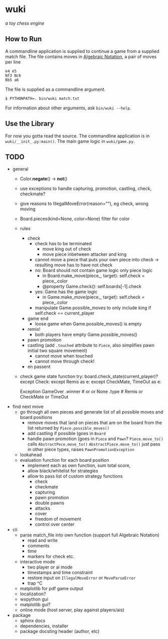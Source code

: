 # wuki
_a toy chess engine_

## How to Run
A commandline application is supplied to continue a game from a supplied match
file. The file contains moves in [Algebraic Notation](https://en.wikipedia.org/wiki/Algebraic_notation_(chess)),
a pair of moves per line

	e4 e5
	Nf3 Nc6
	Bb5 a6

The file is supplied as a commandline argument.

	$ PYTHONPATH=. bin/wuki match.txt

For information about other arguments, ask `bin/wuki --help`.

## Use the Library
For now you gotta read the source. The commandline application is in
`wuki/__init_.py:main()`. The main game logic in `wuki/game.py`.


## TODO
- general
	- Color.__negate__() -> __not__()
	- use exceptions to handle capturing, promotion, castling, check, checkmate?
	- give reasons to IllegalMoveError(reason=""), eg check, wrong moving
	- Board.pieces(kind=None, color=None) filter for color
	- rules
		- check
			- check has to be terminated
				- move king out of check
				- move piece inbetween attacker and king
			- cannot move a piece that puts your own piece into check
			-> resulting move has to have not check
			- no: Board should not contain game logic only piece logic
				- in Board.make_move(piece_, target): self.check = piece_.color
				- @property Game.check(): self.boards[-1].check
			- yes: Game has the game logic
				- in Game.make_move(piece_, target): self.check = piece_.color
			- manipulate Game.possible_moves to only include king if self.check == current_player
		- game end
			- loose game when Game.possible_moves() is empty
		- remis!
			- both players have empty Game.possible_moves()
		- pawn promotion
		- castling (add `.touched` attribute to `Piece`, also simplifies pawn initial two square movement)
			- cannot move when touched
			- cannot move through check!
		- en passent
	- check game state function
		try:
			board.check_state(current_player)?
		except Check:
		except Remis as e:
		except CheckMate, TimeOut as e:

		Exception GameOver
			.winner # <Black> or <White> or None
			.type # Remis or CheckMate or TimeOut
- find next move
	- go through all own pieces and generate list of all possible moves and board positions
		- remove moves that land on pieces that are on the board from the list returned by `Piece.possible_moves()`
		- add castling if possible (goes in `Board`
		- handle pawn promotion (goes in `Piece` and `Pawn`?
			`Piece.move_to()` calls `AbstractPece.move_to()`
			`AbstractPiece.move_to()` just pass in other piece types, raises `PawnPromotionException`
	- lookahead
	- evaluation function for each board position
		- implement each as own function, sum total score,
		- allow black/whitelist for strategies
		- allow to pass list of custom strategy functions
			- check
			- checkmate
			- capturing
			- pawn promotion
			- double pawns
			- attacks
			- cover
			- freedom of movement
			- control over center
- cli
	- parse match_file into own function (support full Algebraic Notation)
		- read and write
		- comments
		- time
		- markers for check etc.
	- interactive mode
		- two player or ai mode
		- timestamps and time constraint
		- restore input on `IllegalMoveError` or `MoveParseError`
		- trap ^C
	- matplotlib for pdf game output
	- localization?
	- wxpython gui
	- matplotlib gui?
	- online mode (host server, play against players/ais)
- package
	- sphinx docs
	- dependencies, installer
	- package docsting header (author, etc)
